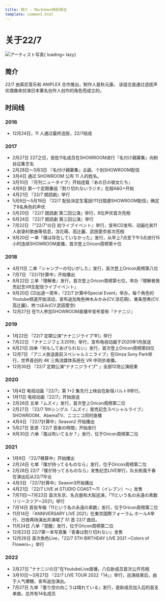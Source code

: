 ```yaml
---
title: 简介 - Markdown特别用法
template: comment.html
---
```

# 关于22/7

![アーティスト写真](https://nanabunnonijyuuni.com/images/4/35c/7cf86be97e2a080a50c5ef5dbd206.jpg){ loading= lazy} 

## 简介
22/7 由索尼音乐和 ANIPLEX 合作推出，制作人是秋元康。
该组合是通过选拔声优偶像来扮演日本著名创作人创作的角色而成立的。

## 时间线

### 2016

- 12月24日，11 人通过最终选拔，22/7结成

### 2017

- 2月27日 227之日，首批11名成员在SHOWROOM进行『名付け親募集』向粉丝征集艺名
- 2月28日～3月3日 『名付け親募集』企画、个别SHOWROOM配信
- 3月4日 通过 SHOWROOM 公布 11 人的姓名。
- 3月10日 『月刊ニュータイプ』开始连载『あの日の彼女たち』
- 4月9日 第一个定期番组『割り切れないラジオ』在超A&G+开始
- 4月21日 『22/7 朗読劇』举行
- 5月9日～5月19日 『22/7 配役決定生電話!!11日間連SHOWROOM配信』确定了8名角色的声优
- 5月20日 『22/7 朗読劇 第二回公演』举行，8位声优首次亮相
- 6月24日 『22/7 朗読劇 第三回公演』举行
- 7月22日 『”22/7”の日 初ライブイベント』举行，宣布CD发布、动画化和11人收录的歌曲等信息，涼花萌、高辻麗、武田愛奈首次亮相
- 9月20日 一单『僕は存在していなかった』发行，从早上7点至下午3点进行15小时连续SHOWROOM直播，首次登上Oricon周榜第十位

### 2018

- 4月11日 二单『シャンプーの匂いがした』发行，首次登上Oricon周榜第八位
- 7月7日 『22/7計算中』开始播出
- 8月22日 三单『理解者』发行，首次登上Oricon周榜第七位，举办『理解者発売記念VR生配信ライブイベント』
- 9月20日 CD出道一周年，『22/7 計算中Special Event』举办，每个角色的Youtube频道开始活动，宣布追加角色神木みかみ(CV.涼花萌)、東条悠希(CV.高辻麗)、柊つぼみ(CV.武田愛奈)
- 12月27日 在11人参加SHOWROOM直播中宣布爱称『ナナニジ』

### 2019

- 1月22日 『22/7 定期公演“ナナニジライブ”#1』举行
- 7月22日 『ナナニジフェス2019』举行，宣布电视动画于2020年1月放送
- 8月21日 四单『何もしてあげられない』发行，首次登上Oricon周榜第四位
- 12月7日 『アニメ放送直前スペシャルミニライブ』在Ginza Sony Park举行，世界首创的 4K 三角流媒体系统在 VR 中同步直播。
- 12月30日  『22/7 定期公演“ナナニジライブ” 』全部12场公演结束

### 2020

- 1月4日 电视动画『22/7』第 1+2 集先行上映会在新宿バルト9举行。
- 1月11日 电视动画『22/7』开始放送
- 2月26日 五单『ムズイ』发行，首次登上Oricon周榜第二位
- 2月27日 『22/7 5thシングル『ムズイ』発売記念スペシャルライブ』SHOWROOM、AbemaTV、ニコニコ同时直播
- 4月4日 『22/7計算中』Season2 开始播出
- 5月27日 音游『22/7 音楽の時間』开始发行
- 9月30日 六单『風は吹いてるか？』发行，位于Oricon周榜第二位

### 2021

- 1月9日 『22/7検算中』开始播出
- 2月24日 七单『僕が持ってるものなら』发行，位于Oricon周榜第二位
- 2月28日 22/7『僕が持ってるものなら』发售纪念LIVE举行，队长帆風千春在演出后从22/7毕业
- 4月3日 『22/7計算中』Season3开始播出
- 4月21日 『22/7 LIVE at STUDIO COAST～11（イレブン）～』发售
- 7月11日～7月22日 首次东京、名古屋和大阪巡演，「11という名の永遠の素数 リリースツアー2021」举行
- 7月14日 首张专辑『11という名の永遠の素数』发行，位于Oricon周榜第二位
- 11月14日 『ANNIVERSARY LIVE 2021』在東京国際フォーラム ホールA举行，日夜两场演出共演唱了 51 首 22/7 曲目。
- 11月24日 八单『覚醒』发行，位于Oricon周榜第二位
- 12月23日 22/7第一本写真集『青春は割り切れない』发售
- 12月26日 首次角色Live，「22/7 5TH BIRTHDAY LIVE 2021 ~Colors of Flowers~」举行

### 2022

- 2月27日 "ナナニジの日"在YoutubeLive直播，八位新成员首次公开亮相
- 3月10日〜3月27日 『22/7 LIVE TOUR 2022「14」』举行，巡演结束后，由于人气爆棚，宣布追加演出。
- 7月27日 九单『曇り空の向こうは晴れている』发行，是新成员加入后的首支单曲，总共有14名成员




